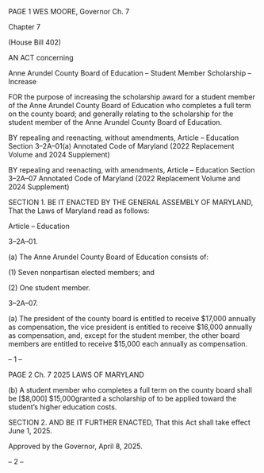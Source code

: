 PAGE 1
WES MOORE, Governor Ch. 7

Chapter 7

(House Bill 402)

AN ACT concerning

Anne Arundel County Board of Education – Student Member Scholarship –
Increase

FOR the purpose of increasing the scholarship award for a student member of the Anne
Arundel County Board of Education who completes a full term on the county board;
and generally relating to the scholarship for the student member of the Anne
Arundel County Board of Education.

BY repealing and reenacting, without amendments,
Article – Education
Section 3–2A–01(a)
Annotated Code of Maryland
(2022 Replacement Volume and 2024 Supplement)

BY repealing and reenacting, with amendments,
Article – Education
Section 3–2A–07
Annotated Code of Maryland
(2022 Replacement Volume and 2024 Supplement)

SECTION 1. BE IT ENACTED BY THE GENERAL ASSEMBLY OF MARYLAND,
That the Laws of Maryland read as follows:

Article – Education

3–2A–01.

(a) The Anne Arundel County Board of Education consists of:

(1) Seven nonpartisan elected members; and

(2) One student member.

3–2A–07.

(a) The president of the county board is entitled to receive $17,000 annually as
compensation, the vice president is entitled to receive $16,000 annually as compensation,
and, except for the student member, the other board members are entitled to receive
$15,000 each annually as compensation.

– 1 –

PAGE 2
Ch. 7 2025 LAWS OF MARYLAND

(b) A student member who completes a full term on the county board shall be
[$8,000] $15,000granted a scholarship of to be applied toward the student’s higher
education costs.

SECTION 2. AND BE IT FURTHER ENACTED, That this Act shall take effect June
1, 2025.

Approved by the Governor, April 8, 2025.

– 2 –